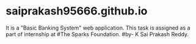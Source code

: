 # saiprakash95666.github.io
It is a "Basic Banking System" web application.
This task is assigned as a part of internship at #The Sparks Foundation.
#by- K Sai Prakash Reddy.
